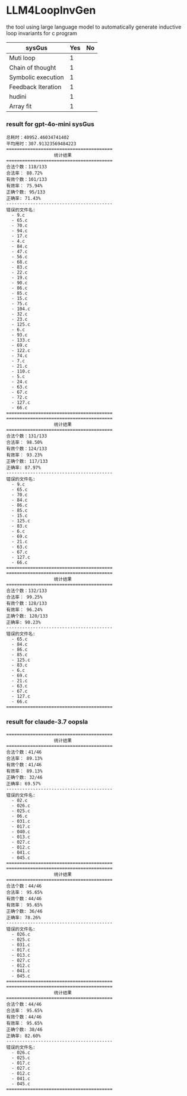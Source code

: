 # LLM4LoopInvGen
the tool using large language model to automatically generate inductive loop invariants for c program


|   sysGus           | Yes  | No   |
| ------------------ | ---- | ---- |
| Muti loop          | 1    |      |  
| Chain of thought   | 1    |      |
| Symbolic execution | 1    |      |
| Feedback Iteration | 1    |      |
| hudini             | 1    |      |
| Array fit          | 1    |      |


### result for gpt-4o-mini sysGus

```
总耗时：40952.46034741402
平均用时：307.91323569484223
========================================
                  统计结果                  
========================================
合法个数：118/133
合法率： 88.72%
有效个数：101/133
有效率： 75.94%
正确个数: 95/133
正确率: 71.43%
----------------------------------------
错误的文件名:
  - 9.c
  - 65.c
  - 70.c
  - 94.c
  - 17.c
  - 4.c
  - 84.c
  - 47.c
  - 56.c
  - 68.c
  - 83.c
  - 22.c
  - 19.c
  - 90.c
  - 86.c
  - 85.c
  - 15.c
  - 75.c
  - 104.c
  - 32.c
  - 23.c
  - 125.c
  - 6.c
  - 93.c
  - 133.c
  - 69.c
  - 122.c
  - 74.c
  - 7.c
  - 21.c
  - 110.c
  - 5.c
  - 24.c
  - 63.c
  - 67.c
  - 72.c
  - 127.c
  - 66.c
========================================
========================================
                  统计结果                  
========================================
合法个数：131/133
合法率： 98.50%
有效个数：124/133
有效率： 93.23%
正确个数: 117/133
正确率: 87.97%
----------------------------------------
错误的文件名:
  - 9.c
  - 65.c
  - 70.c
  - 84.c
  - 86.c
  - 85.c
  - 15.c
  - 125.c
  - 83.c
  - 6.c
  - 69.c
  - 21.c
  - 63.c
  - 67.c
  - 127.c
  - 66.c
========================================
========================================
                  统计结果                  
========================================
合法个数：132/133
合法率： 99.25%
有效个数：128/133
有效率： 96.24%
正确个数: 120/133
正确率: 90.23%
----------------------------------------
错误的文件名:
  - 65.c
  - 84.c
  - 86.c
  - 85.c
  - 125.c
  - 83.c
  - 6.c
  - 69.c
  - 21.c
  - 63.c
  - 67.c
  - 127.c
  - 66.c
========================================
```

### result for claude-3.7 oopsla

```
========================================
                  统计结果                  
========================================
合法个数：41/46
合法率： 89.13%
有效个数：41/46
有效率： 89.13%
正确个数: 32/46
正确率: 69.57%
----------------------------------------
错误的文件名:
  - 02.c
  - 026.c
  - 025.c
  - 06.c
  - 031.c
  - 017.c
  - 040.c
  - 013.c
  - 027.c
  - 012.c
  - 041.c
  - 045.c
========================================
========================================
                  统计结果                  
========================================
合法个数：44/46
合法率： 95.65%
有效个数：44/46
有效率： 95.65%
正确个数: 36/46
正确率: 78.26%
----------------------------------------
错误的文件名:
  - 026.c
  - 025.c
  - 031.c
  - 017.c
  - 013.c
  - 027.c
  - 012.c
  - 041.c
  - 045.c
========================================
========================================
                  统计结果                  
========================================
合法个数：44/46
合法率： 95.65%
有效个数：44/46
有效率： 95.65%
正确个数: 38/46
正确率: 82.60%
----------------------------------------
错误的文件名:
  - 026.c
  - 025.c
  - 017.c
  - 027.c
  - 012.c
  - 041.c
  - 045.c
========================================
```

